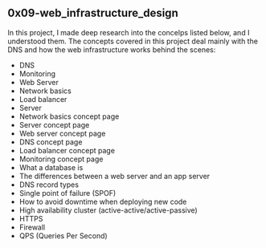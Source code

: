 ## 0x09-web_infrastructure_design

In this project, I made deep research into the concelps listed below, and I understood them. The concepts covered in this project deal mainly with the DNS and how the web infrastructure works behind the scenes:
- DNS
- Monitoring
- Web Server
- Network basics
- Load balancer
- Server
- Network basics concept page
- Server concept page
- Web server concept page
- DNS concept page
- Load balancer concept page
- Monitoring concept page
- What a database is
- The differences between a web server and an app server
- DNS record types
- Single point of failure (SPOF)
- How to avoid downtime when deploying new code
- High availability cluster (active-active/active-passive)
- HTTPS
- Firewall
- QPS (Queries Per Second)
